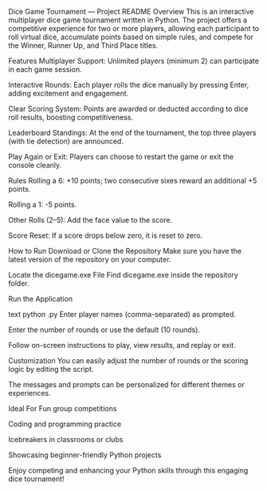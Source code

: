 Dice Game Tournament — Project README
Overview
This is an interactive multiplayer dice game tournament written in Python. The project offers a competitive experience for two or more players, allowing each participant to roll virtual dice, accumulate points based on simple rules, and compete for the Winner, Runner Up, and Third Place titles.

Features
Multiplayer Support: Unlimited players (minimum 2) can participate in each game session.

Interactive Rounds: Each player rolls the dice manually by pressing Enter, adding excitement and engagement.

Clear Scoring System: Points are awarded or deducted according to dice roll results, boosting competitiveness.

Leaderboard Standings: At the end of the tournament, the top three players (with tie detection) are announced.

Play Again or Exit: Players can choose to restart the game or exit the console cleanly.

Rules
Rolling a 6: +10 points; two consecutive sixes reward an additional +5 points.

Rolling a 1: -5 points.

Other Rolls (2–5): Add the face value to the score.

Score Reset: If a score drops below zero, it is reset to zero.


How to Run
Download or Clone the Repository
Make sure you have the latest version of the repository on your computer.

Locate the dicegame.exe File
Find dicegame.exe inside the repository folder.

Run the Application

text
python <filename>.py
Enter player names (comma-separated) as prompted.

Enter the number of rounds or use the default (10 rounds).

Follow on-screen instructions to play, view results, and replay or exit.

Customization
You can easily adjust the number of rounds or the scoring logic by editing the script.

The messages and prompts can be personalized for different themes or experiences.

Ideal For
Fun group competitions

Coding and programming practice

Icebreakers in classrooms or clubs

Showcasing beginner-friendly Python projects

Enjoy competing and enhancing your Python skills through this engaging dice tournament!
